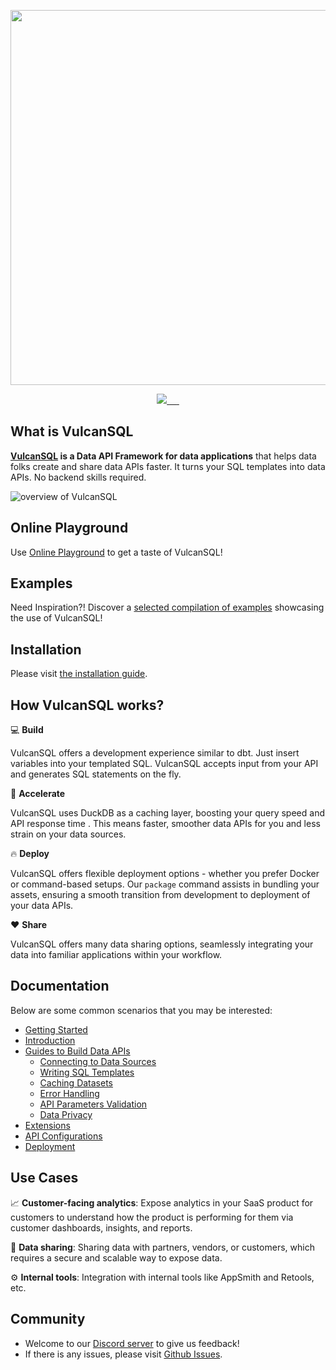 <p align="center">
  <img src="https://i.imgur.com/9xLnLed.png" width="600" >
</p>

<p align="center">
  <a aria-label="Canner" href="https://cannerdata.com/">
    <img src="https://img.shields.io/badge/%F0%9F%A7%A1-Made%20by%20Canner-orange?style=for-the-badge">
  </a>
  <a aria-label="NPM version" href="https://www.npmjs.com/package/@vulcan-sql/core">
    <img alt="" src="https://img.shields.io/npm/v/@vulcan-sql/core?color=orange&style=for-the-badge">
  </a>
  <a aria-label="License" href="https://github.com/Canner/vulcan-sql/blob/develop/LICENSE">
    <img alt="" src="https://img.shields.io/github/license/canner/vulcan-sql?color=orange&style=for-the-badge">
  </a>
  <a aria-label="Join the community on GitHub" href="https://discord.gg/ztDz8DCmG4">
    <img alt="" src="https://img.shields.io/badge/-JOIN%20THE%20COMMUNITY-orange?style=for-the-badge&logo=discord&logoColor=white&labelColor=grey&logoWidth=20">
  </a>
  <a aria-label="Follow us" href="https://twitter.com/vulcansql">
    <img alt="" src="https://img.shields.io/badge/-@vulcansql-orange?style=for-the-badge&logo=twitter&logoColor=white&labelColor=gray&logoWidth=20">
  </a>
  <a href="https://img.shields.io/codecov/c/gh/Canner/vulcan-sql" > 
    <img alt="" src="https://img.shields.io/codecov/c/gh/Canner/vulcan-sql?style=for-the-badge&labelColor=gray&logoColor=white&logoWidth=20"/> 
  </a>
</p>

## What is VulcanSQL

**[VulcanSQL](https://vulcansql.com/) is a Data API Framework for data applications** that helps data folks create and share data APIs faster. It turns your SQL templates into data APIs. No backend skills required.

![overview of VulcanSQL](https://i.imgur.com/JvCIZQ1.png)

## Online Playground

Use [Online Playground](https://codesandbox.io/p/sandbox/vulcansql-demo-wfd834) to get a taste of VulcanSQL!

## Examples

Need Inspiration?! Discover a [selected compilation of examples](https://github.com/Canner/vulcan-sql-examples) showcasing the use of VulcanSQL!

## Installation

Please visit [the installation guide](https://vulcansql.com/docs/get-started/installation).

## How VulcanSQL works?

 💻 **Build**

VulcanSQL offers a development experience similar to dbt. Just insert variables into your templated SQL. VulcanSQL accepts input from your API and generates SQL statements on the fly.

🚀 **Accelerate**

VulcanSQL uses DuckDB as a caching layer, boosting your query speed and API response time . This means faster, smoother data APIs for you and less strain on your data sources.

🔥 **Deploy**

VulcanSQL offers flexible deployment options - whether you prefer Docker or command-based setups. Our `package` command assists in bundling your assets, ensuring a smooth transition from development to deployment of your data APIs.

❤️ **Share**

VulcanSQL offers many data sharing options, seamlessly integrating your data into familiar applications within your workflow.

## Documentation

Below are some common scenarios that you may be interested:

- [Getting Started](https://vulcansql.com/docs/get-started/first-api)
- [Introduction](https://vulcansql.com/docs/intro)
- [Guides to Build Data APIs](https://vulcansql.com/docs/develop/init)
  - [Connecting to Data Sources](https://vulcansql.com/docs/connectors/overview)
  - [Writing SQL Templates](https://vulcansql.com/docs/develop/overview)
  - [Caching Datasets](https://vulcansql.com/docs/develop/cache)
  - [Error Handling](https://vulcansql.com/docs/develop/error)
  - [API Parameters Validation](https://vulcansql.com/docs/develop/validator)
  - [Data Privacy](https://vulcansql.com/docs/data-privacy/overview)
- [Extensions](https://vulcansql.com/docs/extensions/overview)
- [API Configurations](https://vulcansql.com/docs/api-plugin/overview)
- [Deployment](https://vulcansql.com/docs/deployment)

## Use Cases

📈 **Customer-facing analytics**: Expose analytics in your SaaS product for customers to understand how the product is performing for them via customer dashboards, insights, and reports.

👏 **Data sharing**: Sharing data with partners, vendors, or customers, which requires a secure and scalable way to expose data.

⚙️ **Internal tools**: Integration with internal tools like AppSmith and Retools, etc.

## Community

- Welcome to our [Discord server](https://discord.gg/ztDz8DCmG4) to give us feedback!
- If there is any issues, please visit [Github Issues](https://github.com/Canner/vulcan-sql/issues).
